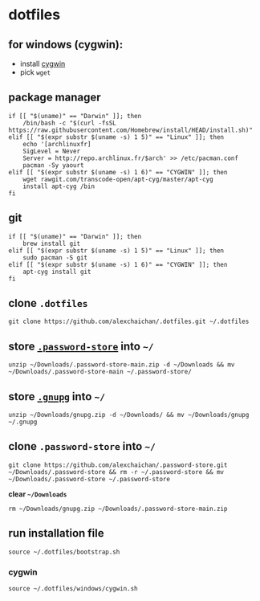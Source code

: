 # dotfiles

## for windows (cygwin):
- install [cygwin](https://cygwin.com/setup-x86_64.exe)
- pick `wget`

## package manager

```
if [[ "$(uname)" == "Darwin" ]]; then
    /bin/bash -c "$(curl -fsSL https://raw.githubusercontent.com/Homebrew/install/HEAD/install.sh)"
elif [[ "$(expr substr $(uname -s) 1 5)" == "Linux" ]]; then
    echo '[archlinuxfr]
    SigLevel = Never
    Server = http://repo.archlinux.fr/$arch' >> /etc/pacman.conf
    pacman -Sy yaourt
elif [[ "$(expr substr $(uname -s) 1 6)" == "CYGWIN" ]]; then
    wget rawgit.com/transcode-open/apt-cyg/master/apt-cyg
    install apt-cyg /bin
fi
```

## git

```
if [[ "$(uname)" == "Darwin" ]]; then
    brew install git
elif [[ "$(expr substr $(uname -s) 1 5)" == "Linux" ]]; then
    sudo pacman -S git
elif [[ "$(expr substr $(uname -s) 1 6)" == "CYGWIN" ]]; then
    apt-cyg install git
fi
```

## clone `.dotfiles`

`git clone https://github.com/alexchaichan/.dotfiles.git ~/.dotfiles`

## store [`.password-store`](https://github.com/alexchaichan/.password-store/archive/refs/heads/main.zip) into `~/`

`unzip ~/Downloads/.password-store-main.zip -d ~/Downloads && mv ~/Downloads/.password-store-main ~/.password-store/`

## store [`.gnupg`](https://drive.proton.me/urls/1K1QVY03ZC#8nRtoDHTIi6J) into `~/`

```
unzip ~/Downloads/gnupg.zip -d ~/Downloads/ && mv ~/Downloads/gnupg ~/.gnupg
```

## clone `.password-store` into `~/`

`git clone https://github.com/alexchaichan/.password-store.git ~/Downloads/.password-store && rm -r ~/.password-store && mv ~/Downloads/.password-store ~/.password-store`

**clear `~/Downloads`**

`rm ~/Downloads/gnupg.zip ~/Downloads/.password-store-main.zip`

## run installation file

`source ~/.dotfiles/bootstrap.sh`

<!-- ## calcurse config -->
<!---->
<!-- ``` -->
<!-- calcurse-caldav --init=two-way -->
<!---->
<!-- ln -sf ~/Dropbox/iphone/todo ~/.calcurse -->
<!-- ``` -->

<!-- ### run light version -->
<!---->
<!-- `source ~/.dotfiles/light.sh` -->

### cygwin

`source ~/.dotfiles/windows/cygwin.sh`
